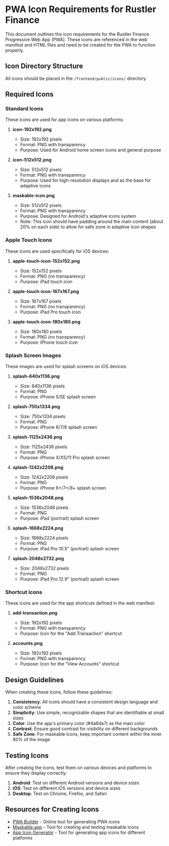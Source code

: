 # PWA Icon Requirements for Rustler Finance

This document outlines the icon requirements for the Rustler Finance Progressive Web App (PWA). These icons are referenced in the web manifest and HTML files and need to be created for the PWA to function properly.

## Icon Directory Structure

All icons should be placed in the `/frontend/public/icons/` directory.

## Required Icons

### Standard Icons

These icons are used for app icons on various platforms:

1. **icon-192x192.png**
   - Size: 192x192 pixels
   - Format: PNG with transparency
   - Purpose: Used for Android home screen icons and general purpose

2. **icon-512x512.png**
   - Size: 512x512 pixels
   - Format: PNG with transparency
   - Purpose: Used for high-resolution displays and as the base for adaptive icons

3. **maskable-icon.png**
   - Size: 512x512 pixels
   - Format: PNG with transparency
   - Purpose: Designed for Android's adaptive icons system
   - Note: This icon should have padding around the main content (about 20% on each side) to allow for safe zone in adaptive icon shapes

### Apple Touch Icons

These icons are used specifically for iOS devices:

1. **apple-touch-icon-152x152.png**
   - Size: 152x152 pixels
   - Format: PNG (no transparency)
   - Purpose: iPad touch icon

2. **apple-touch-icon-167x167.png**
   - Size: 167x167 pixels
   - Format: PNG (no transparency)
   - Purpose: iPad Pro touch icon

3. **apple-touch-icon-180x180.png**
   - Size: 180x180 pixels
   - Format: PNG (no transparency)
   - Purpose: iPhone touch icon

### Splash Screen Images

These images are used for splash screens on iOS devices:

1. **splash-640x1136.png**
   - Size: 640x1136 pixels
   - Format: PNG
   - Purpose: iPhone 5/SE splash screen

2. **splash-750x1334.png**
   - Size: 750x1334 pixels
   - Format: PNG
   - Purpose: iPhone 6/7/8 splash screen

3. **splash-1125x2436.png**
   - Size: 1125x2436 pixels
   - Format: PNG
   - Purpose: iPhone X/XS/11 Pro splash screen

4. **splash-1242x2208.png**
   - Size: 1242x2208 pixels
   - Format: PNG
   - Purpose: iPhone 6+/7+/8+ splash screen

5. **splash-1536x2048.png**
   - Size: 1536x2048 pixels
   - Format: PNG
   - Purpose: iPad (portrait) splash screen

6. **splash-1668x2224.png**
   - Size: 1668x2224 pixels
   - Format: PNG
   - Purpose: iPad Pro 10.5" (portrait) splash screen

7. **splash-2048x2732.png**
   - Size: 2048x2732 pixels
   - Format: PNG
   - Purpose: iPad Pro 12.9" (portrait) splash screen

### Shortcut Icons

These icons are used for the app shortcuts defined in the web manifest:

1. **add-transaction.png**
   - Size: 192x192 pixels
   - Format: PNG with transparency
   - Purpose: Icon for the "Add Transaction" shortcut

2. **accounts.png**
   - Size: 192x192 pixels
   - Format: PNG with transparency
   - Purpose: Icon for the "View Accounts" shortcut

## Design Guidelines

When creating these icons, follow these guidelines:

1. **Consistency**: All icons should have a consistent design language and color scheme
2. **Simplicity**: Use simple, recognizable shapes that are identifiable at small sizes
3. **Color**: Use the app's primary color (#4a6da7) as the main color
4. **Contrast**: Ensure good contrast for visibility on different backgrounds
5. **Safe Zone**: For maskable icons, keep important content within the inner 80% of the image

## Testing Icons

After creating the icons, test them on various devices and platforms to ensure they display correctly:

1. **Android**: Test on different Android versions and device sizes
2. **iOS**: Test on different iOS versions and device sizes
3. **Desktop**: Test on Chrome, Firefox, and Safari

## Resources for Creating Icons

- [PWA Builder](https://www.pwabuilder.com/imageGenerator) - Online tool for generating PWA icons
- [Maskable.app](https://maskable.app/) - Tool for creating and testing maskable icons
- [App Icon Generator](https://appicon.co/) - Tool for generating app icons for different platforms

